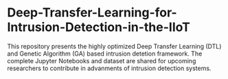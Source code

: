 # Deep-Transfer-Learning-for-Intrusion-Detection-in-the-IIoT
This repository presents the highly optimized Deep Transfer Learning (DTL) and Genetic Algorithm (GA) based intrusion detetion framework. The complete Jupyter Notebooks and dataset are shared for upcoming researchers to contribute in advanments of intrusion detection systems.
